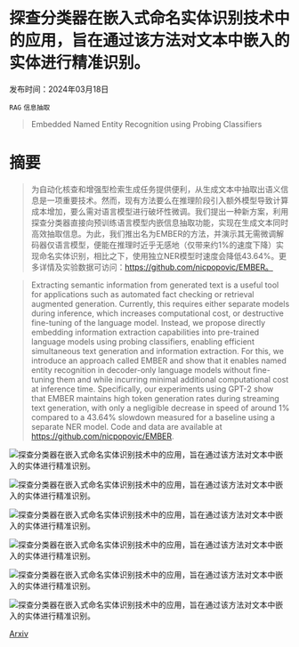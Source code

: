 # 探查分类器在嵌入式命名实体识别技术中的应用，旨在通过该方法对文本中嵌入的实体进行精准识别。

发布时间：2024年03月18日

`RAG` `信息抽取`

> Embedded Named Entity Recognition using Probing Classifiers

# 摘要

> 为自动化核查和增强型检索生成任务提供便利，从生成文本中抽取出语义信息是一项重要技术。然而，现有方法要么在推理阶段引入额外模型导致计算成本增加，要么需对语言模型进行破坏性微调。我们提出一种新方案，利用探查分类器直接向预训练语言模型内嵌信息抽取功能，实现在生成文本同时高效抽取信息。为此，我们推出名为EMBER的方法，并演示其无需微调解码器仅语言模型，便能在推理时近乎无感地（仅带来约1%的速度下降）实现命名实体识别，相比之下，使用独立NER模型时速度会降低43.64%。更多详情及实验数据可访问：https://github.com/nicpopovic/EMBER。

> Extracting semantic information from generated text is a useful tool for applications such as automated fact checking or retrieval augmented generation. Currently, this requires either separate models during inference, which increases computational cost, or destructive fine-tuning of the language model. Instead, we propose directly embedding information extraction capabilities into pre-trained language models using probing classifiers, enabling efficient simultaneous text generation and information extraction. For this, we introduce an approach called EMBER and show that it enables named entity recognition in decoder-only language models without fine-tuning them and while incurring minimal additional computational cost at inference time. Specifically, our experiments using GPT-2 show that EMBER maintains high token generation rates during streaming text generation, with only a negligible decrease in speed of around 1% compared to a 43.64% slowdown measured for a baseline using a separate NER model. Code and data are available at https://github.com/nicpopovic/EMBER.

![探查分类器在嵌入式命名实体识别技术中的应用，旨在通过该方法对文本中嵌入的实体进行精准识别。](../../../paper_images/2403.11747/x1.png)

![探查分类器在嵌入式命名实体识别技术中的应用，旨在通过该方法对文本中嵌入的实体进行精准识别。](../../../paper_images/2403.11747/x2.png)

![探查分类器在嵌入式命名实体识别技术中的应用，旨在通过该方法对文本中嵌入的实体进行精准识别。](../../../paper_images/2403.11747/x3.png)

![探查分类器在嵌入式命名实体识别技术中的应用，旨在通过该方法对文本中嵌入的实体进行精准识别。](../../../paper_images/2403.11747/x4.png)

![探查分类器在嵌入式命名实体识别技术中的应用，旨在通过该方法对文本中嵌入的实体进行精准识别。](../../../paper_images/2403.11747/irishman.png)

![探查分类器在嵌入式命名实体识别技术中的应用，旨在通过该方法对文本中嵌入的实体进行精准识别。](../../../paper_images/2403.11747/harry.png)

[Arxiv](https://arxiv.org/abs/2403.11747)